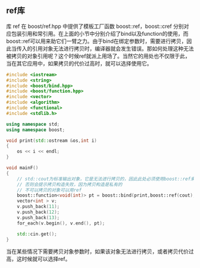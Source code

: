 ## ref库

库 ref 在 boost/ref.hpp 中提供了模板工厂函数 boost::ref，boost::cref 分别对应包装引用和常引用。在上面的小节中分别介绍了bind以及function的使用，而boost::ref可以用来助它们一臂之力。由于bind在绑定参数时，需要进行拷贝，因此当传入的引用对象无法进行拷贝时，编译器就会发生错误。那如何处理这种无法被拷贝的对象引用呢？这个时候ref就派上用场了。当然它的用处也不仅限于此，当在其它应用中，如果拷贝的代价过高时，就可以选择使用它。

```C++
#include <iostream>
#include <string>
#include <boost/bind.hpp>
#include <boost/function.hpp>
#include <vector>
#include <algorithm>
#include <functional>
#include <stdlib.h>

using namespace std;
using namespace boost;

void print(std::ostream &os,int i)
{
	os << i << endl;
}

void mainF()
{
  	// std::cout为标准输出对象，它是无法进行拷贝的，因此此处必须使用boost::ref来绑定它的引用，
	// 否则会提示拷贝构造失败，因为拷贝构造是私有的
	// 不可以拷贝的对象可以用ref
	boost::function<void(int)> pt = boost::bind(print,boost::ref(cout), _1);
	vector<int > v;
	v.push_back(11);
	v.push_back(12);
	v.push_back(13);
	for_each(v.begin(), v.end(), pt);

	std::cin.get();
}
```

当在某些情况下需要拷贝对象参数时，如果该对象无法进行拷贝，或者拷贝代价过高，这时候就可以选择ref。
